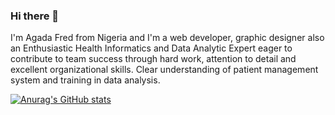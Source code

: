 ### Hi there 👋
I'm Agada Fred from Nigeria and I'm a web developer, graphic designer also an Enthusiastic Health Informatics and Data Analytic Expert eager to contribute to team success through hard work, attention to detail and excellent organizational skills. Clear understanding of patient management system and training in data analysis.


[![Anurag's GitHub stats](https://github-readme-stats.vercel.app/api?username=agadafred)](https://github.com/anuraghazra/github-readme-stats)
